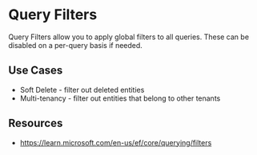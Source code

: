 # Query Filters

Query Filters allow you to apply global filters to all queries.  These can be disabled on a per-query basis if needed.

## Use Cases

- Soft Delete - filter out deleted entities
- Multi-tenancy - filter out entities that belong to other tenants

## Resources

- https://learn.microsoft.com/en-us/ef/core/querying/filters